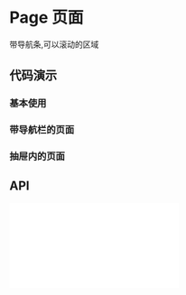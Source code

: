 # Page 页面

带导航条,可以滚动的区域

## 代码演示


### 基本使用

<code src="../../packages/wonder-ui/src/Page/demo/demo1.tsx"></code>

### 带导航栏的页面

<code src="../../packages/wonder-ui/src/Page/demo/demo2.tsx"></code>

### 抽屉内的页面

<code src="../../packages/wonder-ui/src/Page/demo/demo3.tsx"></code>


## API

<embed src="../../packages/wonder-ui/src/Page/index.md"></embed>
